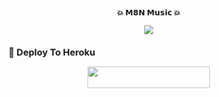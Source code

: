 <p align="center">
    <br><b>💥 𝗠𝟴𝗡 𝗠𝘂𝘀𝗶𝗰 💥</b><br>
</p>
<p align="center"><a href="https://t.me/Its_romeoo"><img src="https://telegra.ph//file/8d4b5a19a037559550bb1.jpg"></a></p>


### 🚀 Deploy To Heroku
  
  <p align="center"><a href="https://heroku.com/deploy?template=https://github.com/UnknownMortal/Music-Bot-v2"> <img src="https://img.shields.io/badge/Deploy%20To%20Heroku-black?style=for-the-badge&logo=heroku" width="220" height="38.45"/></a></p>
